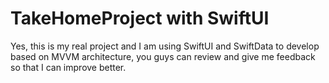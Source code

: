 # TakeHomeProject with SwiftUI
Yes, this is my real project and I am using SwiftUI and SwiftData to develop based on MVVM architecture, you guys can review and give me feedback so that I can improve better.
